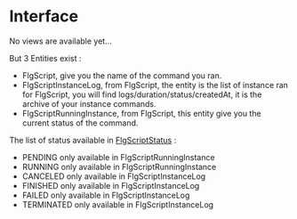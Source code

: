 Interface
=========

No views are available yet...

But 3 Entities exist :
- FlgScript, give you the name of the command you ran.
- FlgScriptInstanceLog, from FlgScript, the entity is the list of instance ran for FlgScript, you will find logs/duration/status/createdAt, it is the archive of your instance commands.
- FlgScriptRunningInstance, from FlgScript, this entity give you the current status of the command.

The list of status available in [FlgScriptStatus](https://github.com/earls/FlamingoCommandQueue/blob/master/Model/FlgScriptStatus.php) :
- PENDING only available in FlgScriptRunningInstance
- RUNNING only available in FlgScriptRunningInstance
- CANCELED only available in FlgScriptInstanceLog
- FINISHED only available in FlgScriptInstanceLog
- FAILED only available in FlgScriptInstanceLog
- TERMINATED only available in FlgScriptInstanceLog